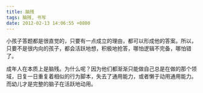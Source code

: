 ```yaml
---
title: 脑残
tags: 脑残, 书写
date: 2012-02-13 14:06:55 +0800
---
```



小孩子答题都是很直觉的，只要有一点成立的理由，都可以形成他的答案。所以，只要不是很内向的孩子，都会活跃地想，积极地抢答，哪怕逻辑不完备，哪怕错了。

成年人在本质上是脑残。为什么呢？因为他们都渐渐只能做自己总是在做的那个领域，日复一日重复着相似的行为脚本，失去了通用能力，或者懒于动用通用能力。而幼儿才是完整的脑子在活跃地动用。

